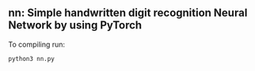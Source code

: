 nn: Simple handwritten digit recognition Neural Network by using PyTorch
---------------------------------------------------------------------

To compiling run:

    python3 nn.py
